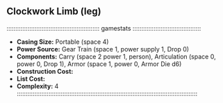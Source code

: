 ## Clockwork Limb (leg)

::::::::::::::::::::::::::::::::::::::::::::::::::::: gamestats :::::::::::::::::::::::::::::::::::::::
- **Casing Size:** Portable (space 4)
- **Power Source:** Gear Train (space 1, power supply 1, Drop 0)
- **Components:** Carry (space 2 power 1, person), Articulation (space 0,
  power 0, Drop 1), Armor (space 1, power 0, Armor Die d6) 
- **Construction Cost:** 
- **List Cost:** 
- **Complexity:** 4
:::::::::::::::::::::::::::::::::::::::::::::::::::::::::::::::::::::::::::::::::::::::::::::::::::::::
